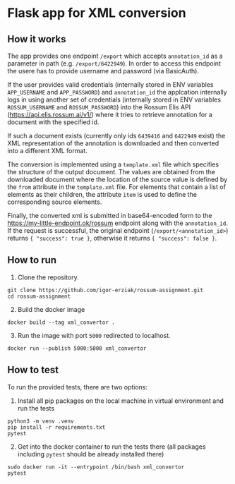 # Flask app for XML conversion

## How it works

The app provides one endpoint `/export` which accepts `annotation_id` as a parameter in path (e.g. `/export/6422949`). In order to access this endpoint the usere has to provide username and password (via BasicAuth).

If the user provides valid credentials (internally stored in ENV variables `APP_USERNAME` and `APP_PASSWORD`) and `annotation_id` the applcation internally logs in using another set of credentials (internally stored in ENV variables `ROSSUM_USERNAME` and `ROSSUM_PASSWORD`) into the Rossum Elis API (https://api.elis.rossum.ai/v1/) where it tries to retrieve annotation for a document with the specified id.

If such a document exists (currently only ids `6439416` and `6422949` exist) the XML representation of the annotation is downloaded and then converted into a different XML format.

The conversion is implemented using a `template.xml` file which specifies the structure of the output document. The values are obtained from the downloaded document where the location of the source value is defined by the `from` attribute in the `template.xml` file. For elements that contain a list of elements as their children, the attribute `item` is used to define the corresponding source elements.

Finally, the converted xml is submitted in base64-encoded form to the https://my-little-endpoint.ok/rossum endpoint along with the `annotation_id`. If the request is successful, the original endpoint (`/export/<annotation_id>`) returns `{ "success": true }`, otherwise it returns `{ "success": false }`.

## How to run

1. Clone the repository.
```
git clone https://github.com/igor-erziak/rossum-assignment.git
cd rossum-assignment
```

2. Build the docker image
```
docker build --tag xml_convertor .
```

3. Run the image with port `5000` redirected to localhost.
```
docker run --publish 5000:5000 xml_convertor
```

## How to test

To run the provided tests, there are two options:
1. Install all pip packages on the local machine in virtual environment and run the tests

```
python3 -m venv .venv
pip install -r requirements.txt
pytest
```

2. Get into the docker container to run the tests there (all packages including `pytest` should be already installed there)

```
sudo docker run -it --entrypoint /bin/bash xml_convertor
pytest
```